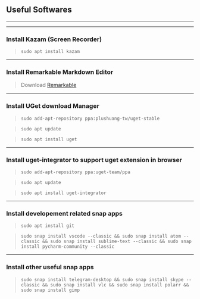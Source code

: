 ## Useful Softwares

***

***

### Install Kazam (Screen Recorder)
> `sudo apt install kazam`


***

### Install Remarkable Markdown Editor
> Download [Remarkable](https://remarkableapp.github.io/linux/download.html)


***

### Install UGet download Manager
> `sudo add-apt-repository ppa:plushuang-tw/uget-stable`

> `sudo apt update`

> `sudo apt install uget`


***

### Install uget-integrator to support uget extension in browser
> `sudo add-apt-repository ppa:uget-team/ppa`

> `sudo apt update`

> `sudo apt install uget-integrator`


***

### Install developement related snap apps
> `sudo apt install git`

> `sudo snap install vscode --classic && sudo snap install atom --classic && sudo snap install sublime-text --classic && sudo snap install pycharm-community --classic`


***

### Install other useful snap apps
> `sudo snap install telegram-desktop && sudo snap install skype --classic && sudo snap install vlc && sudo snap install polarr && sudo snap install gimp`